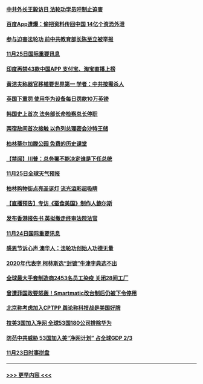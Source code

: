 #### [中共外长王毅访日 法轮功学员吁制止迫害](../pages/prog202/a102995245.md?t=11260003) 
#### [百度App遭爆：偷把资料传回中国 14亿个资恐外泄](../pages/prog202/a102995233.md?t=11260003) 
#### [参与迫害法轮功 前中共教育部长陈至立被举报](../pages/prog202/a102995216.md?t=11260003) 
#### [11月25日国际重要讯息](../pages/prog202/a102995101.md?t=11260003) 
#### [印度再禁43款中国APP 支付宝、淘宝直播上榜](../pages/prog202/a102995075.md?t=11260003) 
#### [黄洁夫称器官移植要世界第一  学者：中共按需杀人](../pages/prog202/a102994899.md?t=11260003) 
#### [英国下重罚 使用华为设备每日罚款10万英镑](../pages/prog202/a102994760.md?t=11260003) 
#### [韩国史上首次 法务部长命检察总长停职](../pages/prog202/a102994802.md?t=11260003) 
#### [两宿敌间首次接触 以色列总理密会沙特王储](../pages/prog202/a102994641.md?t=11260003) 
#### [柏林蒂尔加滕公园 免费的历史课堂](../pages/prog202/a102994632.md?t=11260003) 
#### [【禁闻】川普：总务署不能决定谁是下任总统](../pages/prog202/a102994596.md?t=11260003) 
#### [11月25日全球天气预报](../pages/prog202/a102994582.md?t=11260003) 
#### [柏林购物街点亮圣诞灯 流光溢彩超吸睛](../pages/prog202/a102994586.md?t=11260003) 
#### [【直播预告】专访《蚕食美国》制作人鲍尔斯](../pages/prog202/a102994645.md?t=11260003) 
#### [发布香港报告书 英拟撤走终审法院法官](../pages/prog202/a102994453.md?t=11260003) 
#### [11月24日国际重要讯息](../pages/prog202/a102994290.md?t=11260003) 
#### [感恩节诉心声 澳华人：法轮功创始人功德无量](../pages/prog202/a102994234.md?t=11260003) 
#### [2020年代表字 柯林斯选“封锁”牛津字典选不出](../pages/prog202/a102994160.md?t=11260003) 
#### [全球最大手套制造商2453名员工染疫 关闭28间工厂](../pages/prog202/a102993959.md?t=11260003) 
#### [曾遭菲国政要怒轰！Smartmatic改台制后仍被下令停用](../pages/prog202/a102994061.md?t=11260003) 
#### [北京称考虑加入CPTPP 舆论称科技战是美国好牌](../pages/prog202/a102993940.md?t=11260003) 
#### [拉美3国加入净网 全球53国180公司排除华为](../pages/prog202/a102993812.md?t=11260003) 
#### [防范中共威胁 53国加入美“净网计划” 占全球GDP 2/3](../pages/prog202/a102993834.md?t=11260003) 
#### [11月23日时事拼盘](../pages/prog202/a102993797.md?t=11260003) 

----
#### [ >>> 更早内容 <<< ](../indexes/prog202-earlier.md)
